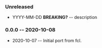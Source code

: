 ### Unreleased

- YYYY-MM-DD **BREAKING?** -- description

### 0.0.0 -- 2020-10-08

- 2020-10-07 -- Initial port from fcl.

